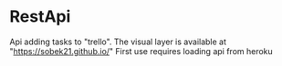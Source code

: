 # RestApi


Api adding tasks to "trello".
The visual layer is available at "https://sobek21.github.io/"
First use requires loading api from heroku


